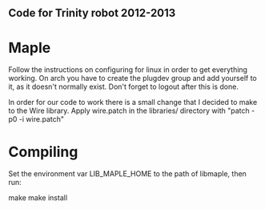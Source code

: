 ## Code for Trinity robot 2012-2013

# Maple

Follow the instructions on configuring for linux in order to get everything
working.  On arch you have to create the plugdev group and add yourself to it, 
as it doesn't normally exist. Don't forget to logout after this is done.

In order for our code to work there is a small change that I decided to make to 
the Wire library.  Apply wire.patch in the libraries/ directory with 
"patch -p0 -i wire.patch"

# Compiling

Set the environment var LIB_MAPLE_HOME to the path of libmaple, then run:

make
make install
